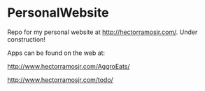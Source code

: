 # PersonalWebsite
Repo for my personal website at http://hectorramosjr.com/. Under construction!

Apps can be found on the web at:

http://www.hectorramosjr.com/AggroEats/

http://www.hectorramosjr.com/todo/
